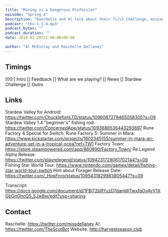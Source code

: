 ```yaml
---
title: "Mining is a Dangerous Profession"
episode: "Spring 4"
Description: "Raschelle and Al talk about their first Challenge, mining in Stardew."
podcast: "ths-1-1-4.mp3"
podcast_bytes: ""
podcast_duration: ""
date: 2019-02-20T21:00:00+00:00

author: "Al McKinlay and Raschelle Dellaney"
---
```


## Timings

[00:] Intro
[] Feedback
[] What are we playing?
[] News
[] Stardew Challenge
[] Outro

## Links

Stardew Valley for Android: https://twitter.com/ChucklefishLTD/status/1096087279465058305?s=09
Stardew Valley 1.4 "beginner's" fishing rod: https://twitter.com/ConcernedApe/status/1093686536443293697
Rune Factory 4 Special for Switch: 
Rune Factory 5: 
Summer in Mara: https://www.kickstarter.com/projects/1602345155/summer-in-mara-an-adventure-set-in-a-tropical-ocea?ref=TW1
Factory Town: https://store.steampowered.com/app/860890/Factory_Town/
Re:Legend Alpha Release: https://twitter.com/playrelegend/status/1094231728061702144?s=09
Fishing Star World Tour: https://www.nintendo.com/games/detail/fishing-star-world-tour-switch
Hint about Forager Release Date: https://twitter.com/_HopFrog/status/1095431829983805447?s=09

Transcript: https://docs.google.com/document/d/1FBj72bRYuzD7damWTwxfqOvAyV1XGbGnGhcQ5_5Jw8w/edit?usp=sharing

## Contact

Raschelle: https://twitter.com/missdellaney
Al: https://twitter.com/TheScotBot
Website: http://harvestseason.club
